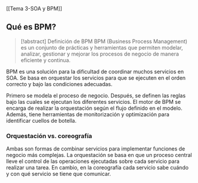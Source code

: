 [[Tema 3-SOA y BPM]]

## Qué es BPM?
> [!abstract] Definición de BPM
> BPM (Business Process Management) es un conjunto de prácticas y herramientas que permiten modelar, analizar, gestionar y mejorar los procesos de negocio de manera eficiente y continua.

BPM es una solución para la dificultad de coordinar muchos servicios en SOA. Se basa en orquestar los servicios para que se ejecuten en el orden correcto y bajo las condiciones adecuadas. 

Primero se modela el proceso de negocio. Después, se definen las reglas bajo las cuales se ejecutan los diferentes servicios. El motor de BPM se encarga de realizar la orquestación según el flujo definido en el modelo. Además, tiene herramientas de monitorización y optimización para identificar cuellos de botella.

### Orquestación vs. coreografía
Ambas son formas de combinar servicios para implementar funciones de negocio más complejas. La orquestación se basa en que un proceso central lleve el control de las operaciones ejecutadas sobre cada servicio para realizar una tarea. En cambio, en la coreografía cada servicio sabe cuándo y con qué servicio se tiene que comunicar. 


